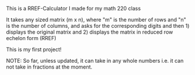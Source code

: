 This is a RREF-Calculator I made for my math 220 class

It takes any sized matrix (m x n), where "m" is the number of rows and "n" is the number of columns, and asks for the corresponding digits and then 1) displays the original matrix and 2) displays the matrix in reduced row echelon form (RREF)

This is my first project!

NOTE: So far, unless updated, it can take in any whole numbers i.e. it can not take in fractions at the moment. 
